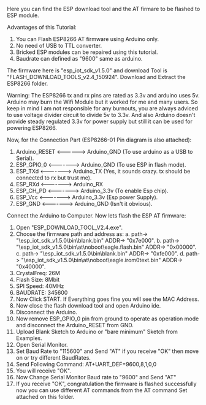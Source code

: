 Here you can find the ESP download tool and the AT firmare to be flashed to ESP module.


Advantages of this Tutorial: 
1. You can Flash ESP8266 AT firmware using Arduino only.
2. No need of USB to TTL converter.
3. Bricked ESP modules can be repaired using this tutorial.
4. Baudrate can defined as "9600" same as arduino.

The firmware here is "esp_iot_sdk_v1.5.0" and download Tool is "FLASH_DOWNLOAD_TOOLS_v2.4_150924".
Download and Extract the ESP8266 folder.

Warning: The ESP8266 tx and rx pins are rated as 3.3v and arduino uses 5v. Arduino may burn the Wifi Module but it worked for me and many users. So keep in mind I am not responsible for any burnouts, you are always adviced to use voltage divider circuit to divide 5v to 3.3v. And also Arduino doesn't provide steady regulated 3.3v for power supply but still it can be used for powering ESP8266.

Now, for the Connection Part (ESP8266-01 Pin diagram is also attached):

1. Arduino_RESET <------> Arduino_GND        (To use arduino as a USB to Serial).
2. ESP_GPIO_0   <-------> Arduino_GND        (To use ESP in flash mode).
3. ESP_TXd      <-------> Arduino_TX         (Yes, it sounds crazy. tx should be connected to rx but trust me).
4. ESP_RXd      <-------> Arduino_RX
5. ESP_CH_PD    <-------> Arduino_3.3v       (To enable Esp chip).
6. ESP_Vcc      <-------> Arduino_3.3v       (Esp power Supply).
7. ESP_GND      <-------> Arduino_GND        (Isn't it obvious).

Connect the Arduino to Computer.
Now lets flash the ESP AT firmware:
1. Open "ESP_DOWNLOAD_TOOL_V2.4.exe".
2. Choose the firmware path and address as: 
   a. path-> "\esp_iot_sdk_v1.5.0\bin\blank.bin" ADDR-> "0x7e000".
   b. path-> "\esp_iot_sdk_v1.5.0\bin\at\noboot\eagle.flash.bin" ADDR-> "0x00000".
   c. path-> "\esp_iot_sdk_v1.5.0\bin\blank.bin" ADDR-> "0xfe000".
   d. path-> "\esp_iot_sdk_v1.5.0\bin\at\noboot\eagle.irom0text.bin" ADDR-> "0x40000".
3. CrystalFreq: 26M
4. Flash Size: 8Mbit
5. SPI Speed: 40MHz
6. BAUDRATE: 345600
7. Now Click START. If Everything goes fine you will see the MAC Address.
8. Now close the flash download tool and open Arduino ide.
9. Disconnect the Arduino. 
10. Now remove ESP_GPIO_0 pin from ground to operate as operation mode and disconnect the Arduino_RESET from GND.
11. Upload Blank Sketch to Arduino or "bare minimum" Sketch from Examples.
12. Open Serial Monitor.
13. Set Baud Rate to "115600" and Send "AT" if you receive "OK" then move on or try different BaudRates.
14. Send Following Command: AT+UART_DEF=9600,8,1,0,0
15. You will receive "OK".
16. Now Change Serial Monitor Baud rate to "9600" and Send "AT"
17. If you receive "OK", congratulation the firmware is flashed successfully now you can use different AT commands from the AT command Set attached on this folder.
